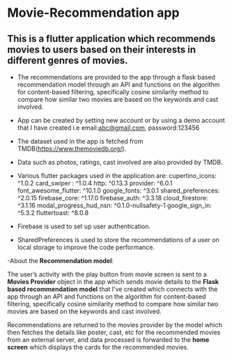 # Movie-Recommendation app

## This is a flutter application which recommends movies to users based on their interests in different genres of movies.

- The recommendations are provided to the app through a flask based recommendation model through an API and functions on the algorithm for content-based filtering, specifically cosine similarity method to compare how similar two movies are based on the keywords and cast involved.
- App can be created by setting new account or by using a demo account that I have created i.e email:abc@gmail.com, password:123456

- The dataset used in the app is fetched from TMDB(https://www.themoviedb.org/).
- Data such as photos, ratings, cast involved are also provided by TMDB.


- Various flutter packages used in the application are:
  cupertino_icons: ^1.0.2
  card_swiper : ^1.0.4
  http: ^0.13.3
  provider: ^6.0.1
  font_awesome_flutter: ^10.1.0
  google_fonts: ^3.0.1
  shared_preferences: ^2.0.15
  firebase_core: ^1.17.0
  firebase_auth: ^3.3.18
  cloud_firestore: ^3.1.16
  modal_progress_hud_nsn: ^0.1.0-nullsafety-1
  google_sign_in: ^5.3.2
  fluttertoast: ^8.0.8


- Firebase is used to set up user authentication.
- SharedPreferences is used to store the recommendations of a user on local storage to improve the code performance.


-About the **Recommendation model**:

The user’s activity with the play button from movie screen is sent to a **Movies Provider** object in the app which sends movie details to the **Flask based recommendation model** that I’ve created which connects with the app through an API and functions on the algorithm for content-based filtering, specifically cosine similarity method to compare how similar two movies are based on the keywords and cast involved.

Recommendations are returned to the movies provider by the model which then fetches the details like poster, cast, etc for the recommended movies from an external server, and data processed is forwarded to the **home screen** which displays the cards for the recommended movies.

